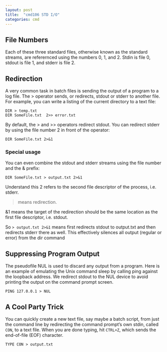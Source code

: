 ```yaml
---
layout: post
title:  "cmd106 STD I/O"
categories: cmd
---
```

## File Numbers
Each of these three standard files, otherwise known as the standard streams, are referernced using the numbers 0, 1, and 2. Stdin is file 0, stdout is file 1, and stderr is file 2.

## Redirection
A very common task in batch files is sending the output of a program to a log file. The > operator sends, or redirects, stdout or stderr to another file. For example, you can write a listing of the current directory to a text file:
```
DIR > temp.txt
DIR SomeFile.txt  2>> error.txt
```

By default, the > and >> operators redirect stdout. You can redirect stderr by using the file number 2 in front of the operator:
```
DIR SomeFile.txt 2>&1
```


### Special usage
You can even combine the stdout and stderr streams using the file number and the & prefix:
```
DIR SomeFile.txt > output.txt 2>&1
```

Understand this
2 refers to the second file descriptor of the process, i.e. stderr.

> means redirection.

&1 means the target of the redirection should be the same location as the first file descriptor, i.e. stdout.

So `> output.txt 2>&1` means first redirects stdout to output.txt and then redirects stderr there as well. This effectively silences all output (regular or error) from the dir command

## Suppressing Program Output
The pseudofile NUL is used to discard any output from a program. Here is an example of emulating the Unix command sleep by calling ping against the loopback address. We redirect stdout to the NUL device to avoid printing the output on the command prompt screen.


```
PING 127.0.0.1 > NUL
```

## A Cool Party Trick
You can quickly create a new text file, say maybe a batch script, from just the command line by redirecting the command prompt’s own stdin, called `CON`, to a text file. When you are done typing, hit `CTRL+Z`, which sends the end-of-file (EOF) character.

```
TYPE CON > output.txt
```

